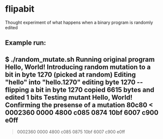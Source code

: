 # flipabit
Thought experiment of what happens when a binary program is randomly edited


## Example run:

$ ./random_mutate.sh
Running original program
Hello, World!
Introducing random mutation to a bit in byte 1270 (picked at random)
Editing "hello" into "hello.1270" editing byte 1270
-- flipping a bit in byte 1270
copied 6615 bytes and edited 1 bits
Testing mutant
Hello, World!
Confirming the presense of a mutation
80c80
< 0002360 0000 4800 c085 0874 10bf 6007 c900 e0ff
---
> 0002360 0000 4800 c085 0875 10bf 6007 c900 e0ff
